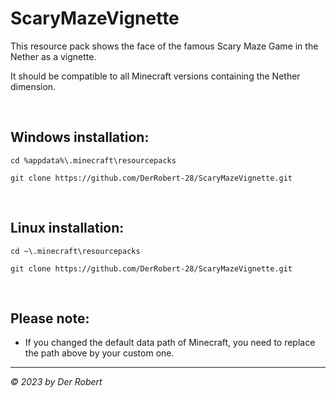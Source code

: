 # ScaryMazeVignette

This resource pack shows the face of the famous Scary Maze Game in the Nether as a vignette.

It should be compatible to all Minecraft versions containing the Nether dimension.

<br>

## Windows installation:

```
cd %appdata%\.minecraft\resourcepacks

git clone https://github.com/DerRobert-28/ScaryMazeVignette.git
```

<br>

## Linux installation:

```
cd ~\.minecraft\resourcepacks

git clone https://github.com/DerRobert-28/ScaryMazeVignette.git
```

<br>

## Please note:

* If you changed the default data path of Minecraft, you need to replace the path above by your custom one.

----

*© 2023 by Der Robert*
